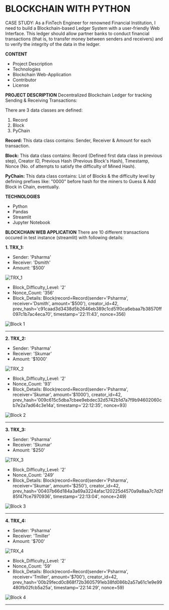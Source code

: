 # BLOCKCHAIN WITH PYTHON

CASE STUDY: As a FinTech Engineer for renowned Financial Institution, I need to build a Blockchain-based Ledger System with a user-friendly Web Interface. This ledger should allow partner banks to conduct financial transactions (that is, to transfer money between senders and receivers) and to verify the integrity of the data in the ledger.

**CONTENT**
- Project Description
- Technologies
- Blockchain Web-Application
- Contributor
- License

**PROJECT DESCRIPTION**
Decentralized Blockchain Ledger for tracking Sending & Receiving Transactions:

There are 3 data classes are defined:
1. Record
2. Block
3. PyChain

**Record:** This data class contains: Sender, Receiver & Amount for each transaction.

**Block:** This data class contains: Record (Defined first data class in previous step), Creator ID, Previous Hash (Previous Block's Hash), Timestamp, Nonce (No. of attempts to satisfy the difficulty of Mined Hash).

**PyChain:** This data class contains: List of Blocks & the difficulty level by defining prefixes like: "0000" before hash for the miners to Guess & Add Block in Chain, eventually. 

**TECHNOLOGIES**
- Python
- Pandas
- Streamlit
- Jupyter Notebook

**BLOCKCHAIN WEB APPLICATION**
There are 10 different transactions occured in test instance (streamlit) with following details:

**1. TRX_1:** 
- Sender: 'Psharma'
- Receiver: 'Dsmith'
- Amount: '$500'

![TRX_1](https://user-images.githubusercontent.com/86034323/139603967-b8e48013-76ea-4523-aefe-d134b6df8408.png)

- Block_Difficulty_Level: '2'
- Nonce_Count: '356'
- Block_Details: Block(record=Record(sender='Psharma', receiver='Dsmith', amount='$500'), creator_id=42, prev_hash='c91caad3d3438d5b2646eb389c1cd51f0ca6ebaa7b38570ff097c1b7ac4eca70', timestamp='22:11:43', nonce=356)


![Block 1](https://user-images.githubusercontent.com/86034323/139603978-0959fd44-bca2-4f4b-b6ee-f98e81ea260b.png)

-----------------------------------------------------------------------------------------------------------------------------------------------------------------------------

**2. TRX_2:** 
- Sender: 'Psharma'
- Receiver: 'Skumar'
- Amount: '$1000'

![TRX_2](https://user-images.githubusercontent.com/86034323/139604185-0ee439a1-57d2-4ec0-8d3f-70f4d35bf8f3.png)


- Block_Difficulty_Level: '2'
- Nonce_Count: '93'
- Block_Details: Block(record=Record(sender='Psharma', receiver='Skumar', amount='$1000'), creator_id=42, prev_hash='009c615c5dba7cbee9ebdec32d5742b1d7a7f9b94602060cb7e2a7ad64c3e14a', timestamp='22:12:35', nonce=93)


![Block 2](https://user-images.githubusercontent.com/86034323/139604191-9cad1c0d-605f-444c-8576-d029cb38a71a.png)

------------------------------------------------------------------------------------------------------------------------------------------------------------------------------

**3. TRX_3:** 
- Sender: 'Psharma'
- Receiver: 'Skumar'
- Amount: '$250'

![TRX_3](https://user-images.githubusercontent.com/86034323/139604261-47846031-9333-4a73-8c5a-131d1cd37b3a.png)


- Block_Difficulty_Level: '2'
- Nonce_Count: '249'
- Block_Details: Block(record=Record(sender='Psharma', receiver='Skumar', amount='$250'), creator_id=42, prev_hash='00407b66d184a3a69a3224afac120225d4570a9a8aa7c7d2f85f47fce7970936', timestamp='22:13:04', nonce=249)


![Block 3](https://user-images.githubusercontent.com/86034323/139604270-caf8501d-30c4-465e-abaf-941da3be5cb3.png)

------------------------------------------------------------------------------------------------------------------------------------------------------------------------------

**4. TRX_4:** 
- Sender: 'Psharma'
- Receiver: 'Tmiller'
- Amount: '$700'

![TRX_4](https://user-images.githubusercontent.com/86034323/139604402-0cbde8ff-682d-488c-875e-93d261428a5e.png)


- Block_Difficulty_Level: '2'
- Nonce_Count: '59'
- Block_Details: Block(record=Record(sender='Psharma', receiver='Tmiller', amount='$700'), creator_id=42, prev_hash='00b29fecd0c868f72b3605791eb38fd086b2a57a61c1e9e99480fb02fcb5a25a', timestamp='22:14:29', nonce=59)


![Block 4](https://user-images.githubusercontent.com/86034323/139604412-b5d07a56-dbe9-41da-8fe9-4412cc8b9591.png)

--------------------------------------------------------------------------------------------------------------------------------------------------------------------------------
